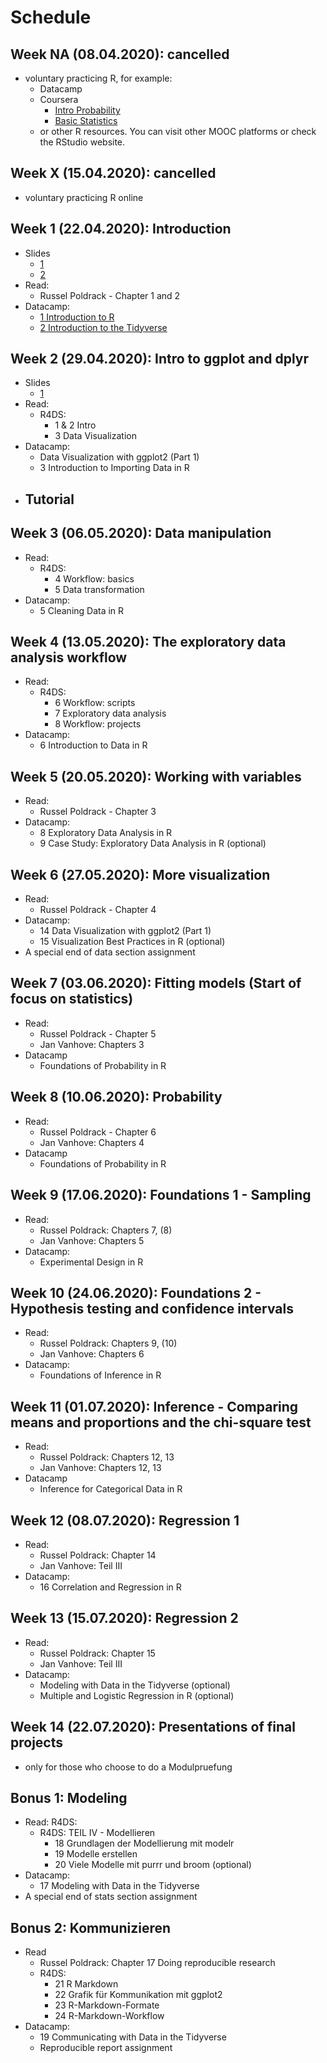 # Schedule

## Week NA (08.04.2020): cancelled  
- voluntary practicing R, for example:
	- Datacamp 
	- Coursera
		- [Intro Probability](https://www.coursera.org/learn/probability-intro?specialization=statistics)
		- [Basic Statistics](https://www.coursera.org/learn/basic-statistics)
	- or other R resources. You can visit other MOOC platforms or check the RStudio website.  

## Week X (15.04.2020): cancelled  
- voluntary practicing R online

## Week 1 (22.04.2020): Introduction
- Slides
	- [1](https://jobschepens.github.io/EW-M7E4/w1-intro/w1-intro.html)
	- [2](https://jobschepens.github.io/EW-M7E4/w1-intro/w1-meet-the-toolkit.html)
- Read: 
	- Russel Poldrack - Chapter 1 and 2
- Datacamp: 
	- [1 Introduction to R](https://learn.datacamp.com/courses/free-introduction-to-r)
	- [2 Introduction to the Tidyverse](https://learn.datacamp.com/courses/introduction-to-the-tidyverse)

## Week 2 (29.04.2020): Intro to ggplot and dplyr
- Slides
	- [1](https://jobschepens.github.io/EW-M7E4/w2-data-and-viz//w2-data-and-viz.html)
- Read:
	- R4DS: 
		- 1 & 2 Intro
		- 3 Data Visualization
- Datacamp:
	- Data Visualization with ggplot2 (Part 1)
	- 3 Introduction to Importing Data in R
- Tutorial
	- 

## Week 3 (06.05.2020): Data manipulation
- Read:
	- R4DS: 
		- 4 Workflow: basics
		- 5 Data transformation
- Datacamp:
	- 5 Cleaning Data in R

## Week 4 (13.05.2020): The exploratory data analysis workflow
- Read: 
	- R4DS: 
		- 6 Workflow: scripts
		- 7 Exploratory data analysis
		- 8 Workflow: projects
- Datacamp:
	- 6 Introduction to Data in R

## Week 5 (20.05.2020): Working with variables  
- Read:
	- Russel Poldrack - Chapter 3 
- Datacamp:
	- 8 Exploratory Data Analysis in R
	- 9 Case Study: Exploratory Data Analysis in R (optional)

## Week 6 (27.05.2020): More visualization
- Read:
	- Russel Poldrack - Chapter 4
- Datacamp:
	- 14 Data Visualization with ggplot2 (Part 1)
	- 15 Visualization Best Practices in R (optional)
- A special end of data section assignment


## Week 7 (03.06.2020): Fitting models (Start of focus on statistics)
- Read:
	- Russel Poldrack - Chapter 5
	- Jan Vanhove: Chapters 3
- Datacamp 
	- Foundations of Probability in R


## Week 8 (10.06.2020): Probability
- Read:
	- Russel Poldrack - Chapter 6
	- Jan Vanhove: Chapters 4
- Datacamp 
	- Foundations of Probability in R


## Week 9 (17.06.2020): Foundations 1 - Sampling
- Read:
	- Russel Poldrack: Chapters 7, (8)
	- Jan Vanhove: Chapters 5
- Datacamp: 
	- Experimental Design in R


## Week 10 (24.06.2020): Foundations 2 - Hypothesis testing and confidence intervals
- Read:
	- Russel Poldrack: Chapters 9, (10)
	- Jan Vanhove: Chapters 6
- Datacamp:
	- Foundations of Inference in R 


## Week 11 (01.07.2020): Inference - Comparing means and proportions and the chi-square test
- Read:
	- Russel Poldrack: Chapters 12, 13
	- Jan Vanhove: Chapters 12, 13
- Datacamp
	- Inference for Categorical Data in R


## Week 12 (08.07.2020): Regression 1 
- Read:
	- Russel Poldrack: Chapter 14
	- Jan Vanhove: Teil III
- Datacamp:
	- 16 Correlation and Regression in R


## Week 13 (15.07.2020): Regression 2
- Read:
	- Russel Poldrack: Chapter 15
	- Jan Vanhove: Teil III
- Datacamp:
	- Modeling with Data in the Tidyverse (optional)
	- Multiple and Logistic Regression in R (optional)


## Week 14 (22.07.2020): Presentations of final projects 
- only for those who choose to do a Modulpruefung


## Bonus 1: Modeling  
- Read: R4DS: 
	- R4DS: TEIL IV - Modellieren 
		- 18 Grundlagen der Modellierung mit modelr 
		- 19 Modelle erstellen
		- 20 Viele Modelle mit purrr und broom (optional)
- Datacamp:
	- 17 Modeling with Data in the Tidyverse
- A special end of stats section assignment

## Bonus 2: Kommunizieren
- Read
	- Russel Poldrack: Chapter 17 Doing reproducible research
	- R4DS: 
		- 21 R Markdown
		- 22 Grafik für Kommunikation mit ggplot2
		- 23 R-Markdown-Formate
		- 24 R-Markdown-Workflow
- Datacamp:
	- 19 Communicating with Data in the Tidyverse
	- Reproducible report assignment

